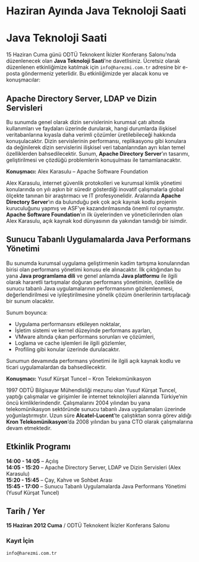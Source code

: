 # Haziran Ayında Java Teknoloji Saati

# Java Teknoloji Saati

15 Haziran Cuma günü ODTÜ Teknokent İkizler Konferans Salonu’nda düzenlenecek olan **Java Teknoloji Saati**’ne davetlisiniz.
Ücretsiz olarak düzenlenen etkinliğimize katılmak için `info@harezmi.com.tr` adresine bir e-posta göndermeniz yeterlidir. 
Bu etkinliğimizde yer alacak konu ve konuşmacılar:

## Apache Directory Server, LDAP ve Dizin Servisleri

Bu sunumda genel olarak dizin servislerinin kurumsal çatı altında kullanımları ve faydaları üzerinde durularak, hangi 
durumlarda ilişkisel veritabanlarına kıyasla daha verimli çözümler üretilebileceği hakkında konuşulacaktır. Dizin 
servislerinin performansı, replikasyonu gibi konulara da değinilerek dizin servislerini ilişkisel veri tabanlarından ayrı 
kılan temel özelliklerden bahsedilecektir. Sunum, **Apache Directory Server**’ın tasarımı, geliştirilmesi ve çözdüğü 
problemlerin konuşulması ile tamamlanacaktır.

**Konuşmacı:** Alex Karasulu – Apache Software Foundation

Alex Karasulu, internet güvenlik protokolleri ve kurumsal kimlik yönetimi konularında on yılı aşkın bir süredir gösterdiği
inovatif çalışmalarla global ölçekte tanınan bir araştırmacı ve IT profesyonelidir. Aralarında **Apache Directory Server**’ın
da bulunduğu pek çok açık kaynak kodlu projenin kuruculuğunu yapmış ve ASF’ye kazandırılmasında önemli rol oynamıştır. 
**Apache Software Foundation**’ın ilk üyelerinden ve yöneticilerinden olan Alex Karasulu, açık kaynak kod dünyasının da 
yakından tanıdığı bir isimdir.

## Sunucu Tabanlı Uygulamalarda Java Performans Yönetimi

Bu sunumda kurumsal uygulama geliştirmenin kadim tartışma konularından birisi olan performans yönetimi konusu ele 
alınacaktır. İlk çıktığından bu yana **Java programlama dili** ve genel anlamda **Java platformu** ile ilgili olarak 
hararetli tartışmalar doğuran performans yönetiminin, özellikle de sunucu tabanlı Java uygulamalarının performansının
gözlemlenmesi, değerlendirilmesi ve iyileştirilmesine yönelik çözüm önerilerinin tartışılacağı bir sunum olacaktır.

Sunum boyunca:
- Uygulama performansını etkileyen noktalar,
- İşletim sistemi ve kernel düzeyinde performans ayarları,
- VMware altında çıkan performans sorunları ve çözümleri,
- Loglama ve cache işlemleri ile ilgili gözlemler,
- Profiling gibi konular üzerinde durulacaktır.

Sunumun devamında performans yönetimi ile ilgili açık kaynak kodlu ve ticari uygulamalardan da bahsedilecektir.

**Konuşmacı:** Yusuf Kürşat Tuncel – Kron Telekomünikasyon

1997 ODTÜ Bilgisayar Mühendisliği mezunu olan Yusuf Kürşat Tuncel, yaptığı çalışmalar ve girişimler ile internet 
teknolojileri alanında Türkiye’nin öncü kimliklerindendir. Çalışmalarını 2004 yılından bu yana telekomünikasyon sektöründe
sunucu tabanlı Java uygulamaları üzerinde yoğunlaştırmıştır. Uzun süre **Alcatel-Lucent**’te çalıştıktan sonra görev aldığı
**Kron Telekomünikasyon**’da 2008 yılından bu yana CTO olarak çalışmalarına devam etmektedir.

## Etkinlik Programı

**14:00 - 14:05** – Açılış  
**14:05 - 15:20** – Apache Directory Server, LDAP ve Dizin Servisleri (Alex Karasulu)  
**15:20 - 15:45** – Çay, Kahve ve Sohbet Arası  
**15:45 - 17:00** – Sunucu Tabanlı Uygulamalarda Java Performans Yönetimi (Yusuf Kürşat Tuncel)

## Tarih / Yer

**15 Haziran 2012 Cuma** / ODTÜ Teknokent İkizler Konferans Salonu

### Kayıt İçin
`info@harezmi.com.tr`

